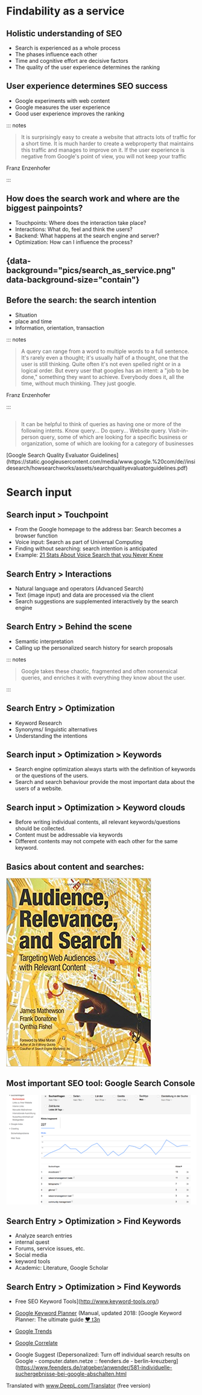 # Findability as a service


## Holistic understanding of SEO

- Search is experienced as a whole process
- The phases influence each other
- Time and cognitive effort are decisive factors
- The quality of the user experience determines the ranking

## User experience determines SEO success

- Google experiments with web content
- Google measures the user experience
- Good user experience improves the ranking

::: notes

> It is surprisingly easy to create a website that attracts lots of traffic for a short time. It is much harder to create a webproperty that maintains this traffic and manages to improve on it. If the user experience is negative from Google's point of view, you will not keep your traffic

Franz Enzenhofer

:::

## How does the search work and where are the biggest painpoints?

- Touchpoints: Where does the interaction take place?
- Interactions: What do, feel and think the users?
- Backend: What happens at the search engine and server?
- Optimization: How can I influence the process?


## {data-background="pics/search_as_service.png" data-background-size="contain"}

<!--

## Search as a service

[](pics/search_as_service.png)

-->

## Before the search: the search intention

- Situation
- place and time
- Information, orientation, transaction

::: notes

> A query can range from a word to multiple words to a full sentence. It's rarely even a thought; it's usually half of a thought, one that the user is still thinking. Quite often it's not even spelled right or in a logical order. But every user that googles has an intent: a "job to be done," something they want to achieve. Everybody does it, all the time, without much thinking. They just google.

Franz Enzenhofer

:::

##

> It can be helpful to think of queries as having one or more of the following intents.
> Know query...
> Do query...
> Website query.
> Visit-in-person query, some of which are looking for a specific business or organization, some of which are looking for a category of businesses

<p class="rights">[Google Search Quality Evaluator Guidelines](https://static.googleusercontent.com/media/www.google.%20com/de//insidesearch/howsearchworks/assets/searchqualityevaluatorguidelines.pdf)</p>

# Search input

## Search input > Touchpoint

- From the Google homepage to the address bar: Search becomes a browser function
- Voice input: Search as part of Universal Computing
- Finding without searching: search intention is anticipated
- Example: [21 Stats About Voice Search that you Never Knew](http://www.jodynimetz.com/21-stats-about-voice-search-that-you-never-knew)

## Search Entry > Interactions

- Natural language and operators (Advanced Search)
- Text (image input) and data are processed via the client
- Search suggestions are supplemented interactively by the search engine

## Search Entry > Behind the scene

- Semantic interpretation
- Calling up the personalized search history for search proposals

::: notes

> Google takes these chaotic, fragmented and often nonsensical queries, and enriches it with everything they know about the user.

:::

## Search Entry > Optimization

- Keyword Research
- Synonyms/ linguistic alternatives
- Understanding the intentions

## Search input > Optimization > Keywords

- Search engine optimization always starts with the definition of keywords or the questions of the users.
- Search and search behaviour provide the most important data about the users of a website.

## Search input > Optimization > Keyword clouds

- Before writing individual contents, all relevant keywords/questions should be collected.
- Content must be addressable via keywords
- Different contents may not compete with each other for the same keyword.

## Basics about content and searches:

[![](pics/mathewson_audience.jpg)](https://www.amazon.de/Audience-Relevance-Search-Targeting-Audiences/dp/0137004206)

## Most important SEO tool: Google Search Console

[![](pics/search_console.png)](https://www.google.com/webmasters/tools/search-analytics)

## Search Entry > Optimization > Find Keywords

- Analyze search entries
- internal quest
- Forums, service issues, etc.
- Social media
- keyword tools
- Academic: Literature, Google Scholar


## Search Entry > Optimization > Find Keywords

- Free SEO Keyword Tools](http://www.keyword-tools.org/)

- [Google Keyword Planner](https://adwords.google.com/aw/keywordplanner/home?ocid=88008662&__c=9405264038&authuser=0&__u=4127418278) (Manual, updated 2018: [Google Keyword Planner: The ultimate guide [❤ t3n](https://t3n.de/news/google-keyword-planer-anleitung-477330/)

- [Google Trends](https://trends.google.de/trends/?geo=DE)

- [Google Correlate](https://www.google.com/trends/correlate)

- Google Suggest (Depersonalized: Turn off individual search results on Google - computer.daten.netze :: feenders.de - berlin-kreuzberg](https://www.feenders.de/ratgeber/anwender/581-individuelle-suchergebnisse-bei-google-abschalten.html

Translated with www.DeepL.com/Translator (free version)
